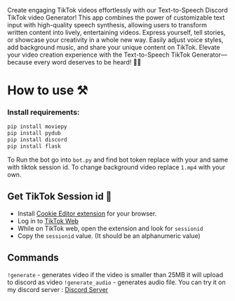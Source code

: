 Create engaging TikTok videos effortlessly with our Text-to-Speech Discord TikTok video Generator! This app combines the power of customizable text input with high-quality speech synthesis, allowing users to transform written content into lively, entertaining videos. Express yourself, tell stories, or showcase your creativity in a whole new way. Easily adjust voice styles, add background music, and share your unique content on TikTok. Elevate your video creation experience with the Text-to-Speech TikTok Generator—because every word deserves to be heard! 🚀🎶

# **How to use ⚒️**
### Install requirements:
```python
pip install moviepy
pip install pydub
pip install discord
pip install flask
```
To Run the bot go into ```bot.py``` and find bot token replace with your and same with tiktok session id.
To change background video replace ```1.mp4``` with your own.

## Get TikTok Session id 🍪
- Install [Cookie Editor extension](https://cookie-editor.cgagnier.ca) for your browser.
- Log in to [TikTok Web](https://tiktok.com)
- While on TikTok web, open the extension and look for ```sessionid```
- Copy the ```sessionid``` value. (It should be an alphanumeric value)

## Commands
```!generate``` - generates video if the video is smaller than 25MB it will upload to discord as video
```!generate_audio``` - generates audio file.
You can try it on my discord server : [Discord Server](https://discord.gg/JFSahvtZCX)
